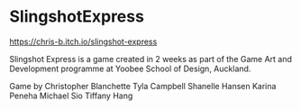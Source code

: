 # SlingshotExpress

https://chris-b.itch.io/slingshot-express

Slingshot Express is a game created in 2 weeks as part of the Game Art and Development programme at Yoobee School of Design, Auckland.

Game by
Christopher	Blanchette
Tyla	Campbell
Shanelle	Hansen
Karina	Peneha
Michael	Sio
Tiffany Hang

